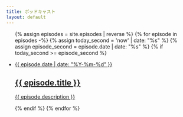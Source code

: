 ```yaml
---
title: ポッドキャスト
layout: default
---
```


<ul style="border-width: 1px 0px 0px 0px;" class="border-gray-200">
{% assign episodes = site.episodes | reverse %}
{% for episode in episodes -%}
  {% assign today_second = 'now' | date: "%s" %}
  {% assign episode_second = episode.date | date: "%s" %}
  {% if today_second >= episode_second %}
  <a class="" href='{{ episode.url }}'>
    <li style="border-width: 0px 0px 1px 0px;" class="text-left py-3 border-gray-200">
      <p><time class="text-sm opacity-50" datetime="{{ episode.date }}">{{ episode.date | date: "%Y-%m-%d" }}</time></p>
      <h2 class="inline text-lg">{{ episode.title }}</h2>
      <p class="opacity-40 text-sm">{{ episode.description }}</p>
    </li>
  </a>
  {% endif %}
{% endfor %}
</ul>
